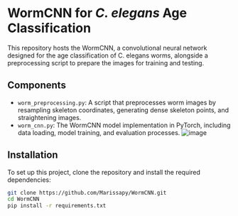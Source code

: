 # WormCNN for _C. elegans_ Age Classification

This repository hosts the WormCNN, a convolutional neural network designed for the age classification of C. elegans worms, alongside a preprocessing script to prepare the images for training and testing.

## Components

- `worm_preprocessing.py`: A script that preprocesses worm images by resampling skeleton coordinates, generating dense skeleton points, and straightening images.
- `worm_cnn.py`: The WormCNN model implementation in PyTorch, including data loading, model training, and evaluation processes.
![image](https://github.com/user-attachments/assets/bf646569-94b9-4a02-8d14-b5fbc3386f75)

## Installation

To set up this project, clone the repository and install the required dependencies:

```bash
git clone https://github.com/Marissapy/WormCNN.git
cd WormCNN
pip install -r requirements.txt
